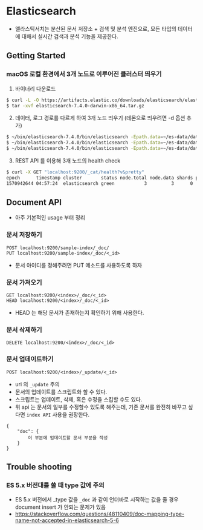 # Elasticsearch 
* 엘라스틱서치는 분산된 문서 저장소 + 검색 및 분석 엔진으로, 모든 타입의 데이터에 대해서 실시간 검색과 분석 기능을 제공한다.

## Getting Started
### macOS 로컬 환경에서 3개 노드로 이루어진 클러스터 띄우기
1. 바이너리 다운로드
```bash
$ curl -L -O https://artifacts.elastic.co/downloads/elasticsearch/elasticsearch-7.4.0-darwin-x86_64.tar.gz
$ tar -xvf elasticsearch-7.4.0-darwin-x86_64.tar.gz
```

2. 데이터, 로그 경로를 다르게 하여 3개 노드 띄우기 (데몬으로 띄우려면 -d 옵션 추가)
```bash
$ ~/bin/elasticsearch-7.4.0/bin/elasticsearch -Epath.data=~/es-data/data/data1 -Epath.logs=~/es-data/logs/log1
$ ~/bin/elasticsearch-7.4.0/bin/elasticsearch -Epath.data=~/es-data/data/data2 -Epath.logs=~/es-data/logs/log2
$ ~/bin/elasticsearch-7.4.0/bin/elasticsearch -Epath.data=~/es-data/data/data3 -Epath.logs=~/es-data/logs/log3
```

3. REST API 를 이용해 3개 노드의 health check
```bash
$ curl -X GET "localhost:9200/_cat/health?v&pretty"
epoch      timestamp cluster       status node.total node.data shards pri relo init unassign pending_tasks max_task_wait_time active_shards_percent
1570942644 04:57:24  elasticsearch green           3         3      0   0    0    0        0             0                  -                100.0%
```

## Document API
* 아주 기본적인 usage 부터 정리
### 문서 저장하기
```
POST localhost:9200/sample-index/_doc/
PUT localhost:9200/sample-index/_doc/<_id>
```
* 문서 아이디를 정해주려면 PUT 메소드를 사용하도록 하자

### 문서 가져오기
```
GET localhost:9200/<index>/_doc/<_id>
HEAD localhost:9200/<index>/_doc/<_id>
```
* HEAD 는 해당 문서가 존재하는지 확인하기 위해 사용한다.

### 문서 삭제하기
```
DELETE localhost:9200/<index>/_doc/<_id>
```

### 문서 업데이트하기
```
POST localhost:9200/<index>/_update/<_id>
```
* uri 의 `_update` 주의
* 문서의 업데이트를 스크립트화 할 수 있다.
* 스크립트는 업데이트, 삭제, 혹은 수정을 스킵할 수도 있다.
* 위 api 는 문서의 일부를 수정할수 있도록 해주는데, 기존 문서를 완전히 바꾸고 싶다면 `index API` 사용을 권장한다.

```
{
    "doc": {
        이 부분에 업데이트할 문서 부분을 작성
    }
}
```

## Trouble shooting

### ES 5.x 버전대를 쓸 때 type 값에 주의
* ES 5.x 버전에서 _type 값을 `_doc` 과 같이 언더바로 시작하는 값을 줄 경우 document insert 가 안되는 문제가 있음
* https://stackoverflow.com/questions/48110409/doc-mapping-type-name-not-accepted-in-elasticsearch-5-6
